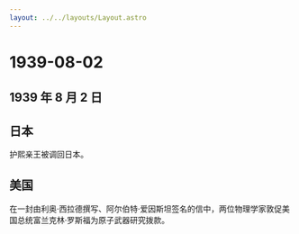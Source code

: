 ```yaml
---
layout: ../../layouts/Layout.astro
---
```


# 1939-08-02

## 1939 年 8 月 2 日

## 日本

护熙亲王被调回日本。

## 美国

在一封由利奥·西拉德撰写、阿尔伯特·爱因斯坦签名的信中，两位物理学家敦促美国总统富兰克林·罗斯福为原子武器研究拨款。